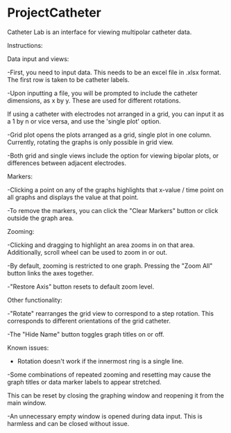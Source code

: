 # ProjectCatheter
Catheter Lab is an interface for viewing multipolar catheter data. 

Instructions:

Data input and views:

-First, you need to input data. This needs to be an excel file in .xlsx format. The first row is taken to be catheter labels.

-Upon inputting a file, you will be prompted to include the catheter dimensions, as x by y. These are used for different rotations. 

 If using a catheter with electrodes not arranged in a grid, you can input it as a 1 by n or vice versa, and use the 'single plot' option.
 
-Grid plot opens the plots arranged as a grid, single plot in one column. Currently, rotating the graphs is only possible in grid view.

-Both grid and single views include the option for viewing bipolar plots, or differences between adjacent electrodes.

Markers:

-Clicking a point on any of the graphs highlights that x-value / time point on all graphs and displays the value at that point. 

-To remove the markers, you can click the "Clear Markers" button or click outside the graph area.

Zooming:

-Clicking and dragging to highlight an area zooms in on that area. Additionally, scroll wheel can be used to zoom in or out.

-By default, zooming is restricted to one graph. Pressing the "Zoom All" button links the axes together. 

-"Restore Axis" button resets to default zoom level.

Other functionality:

-"Rotate" rearranges the grid view to correspond to a step rotation. This corresponds to different orientations of the grid catheter. 
 
-The "Hide Name" button toggles graph titles on or off.

Known issues:

- Rotation doesn't work if the innermost ring is a single line.

-Some combinations of repeated zooming and resetting may cause the graph titles or data marker labels to appear stretched. 

 This can be reset by closing the graphing window and reopening it from the main window.
 
-An unnecessary empty window is opened during data input. This is harmless and can be closed without issue.
